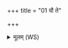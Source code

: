 +++
title = "01 यौ ते"

+++
<details><summary>मूलम् (WS)</summary>

यौ ते मातोन्ममार्ज जातायाः पतिवेदनौ ।  
दुर्णामा तत्र मा गृधदलिंश उत वत्सपः ॥ १ ॥
</details>